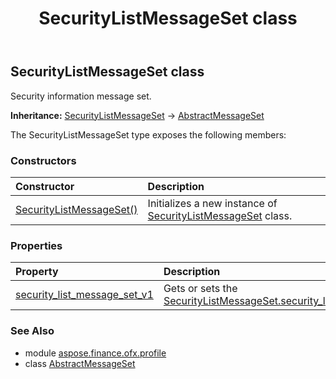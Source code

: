 ﻿---
title: SecurityListMessageSet class
second_title: Aspose.Finance for Python via .NET API References
description: 
type: docs
weight: 370
url: /python-net/aspose.finance.ofx.profile/securitylistmessageset/
is_root: false
---

## SecurityListMessageSet class

Security information message set.



**Inheritance:** [SecurityListMessageSet](/finance/python-net/aspose.finance.ofx.profile/securitylistmessageset) → 
[AbstractMessageSet](/finance/python-net/aspose.finance.ofx.profile/abstractmessageset)



The SecurityListMessageSet type exposes the following members:

### Constructors
| Constructor | Description |
| :- | :- |
| [SecurityListMessageSet()](/finance/python-net/aspose.finance.ofx.profile/securitylistmessageset/__init__/#) | Initializes a new instance of [SecurityListMessageSet](/finance/python-net/aspose.finance.ofx.profile/securitylistmessageset) class. |


### Properties
| Property | Description |
| :- | :- |
| [security_list_message_set_v1](/finance/python-net/aspose.finance.ofx.profile/securitylistmessageset/security_list_message_set_v1) | Gets or sets the [SecurityListMessageSet.security_list_message_set_v1](/finance/python-net/aspose.finance.ofx.profile/securitylistmessageset#security_list_message_set_v1). |


### See Also

* module [aspose.finance.ofx.profile](../)
* class [AbstractMessageSet](/finance/python-net/aspose.finance.ofx.profile/abstractmessageset)
